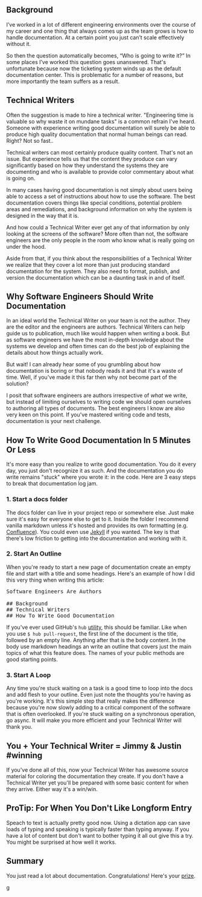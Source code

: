 ## Background
I’ve worked in a lot of different engineering environments over the course of my career and one thing that always comes up as the team grows is how to handle documentation. At a certain point you just can’t scale effectively without it.

So then the question automatically becomes, “Who is going to write it?” In some places I’ve worked this question goes unanswered. That's unfortunate because now the ticketing system winds up as the default documentation center. This is problematic for a number of reasons, but more importantly the team suffers as a result.

## Technical Writers
Often the suggestion is made to hire a technical writer. "Engineering time is valuable so why waste it on mundane tasks" is a common refrain I've heard. Someone with experience writing good documentation will surely be able to produce high quality documentation that normal human beings can read. Right? Not so fast..

Technical writers can most certainly produce quality content. That's not an issue. But experience tells us that the content they produce can vary significantly based on how they understand the systems they are documenting and who is available to provide color commentary about what is going on.

In many cases having good documentation is not simply about users being able to access a set of instructions about how to use the software. The best documentation covers things like special conditions, potential problem areas and remediations, and background information on why the system is designed in the way that it is.

And how could a Technical Writer ever get any of that information by only looking at the screens of the software? More often than not, the software engineers are the only people in the room who know what is really going on under the hood.

Aside from that, if you think about the responsibilities of a Technical Writer we realize that they cover a lot more than just producing standard documentation for the system. They also need to format, publish, and version the documentation which can be a daunting task in and of itself.

## Why Software Engineers Should Write Documentation
In an ideal world the Technical Writer on your team is not the author. They are the editor and the engineers are authors. Technical Writers can help guide us to publication, much like would happen when writing a book. But as software engineers we have the most in-depth knowledge about the systems we develop and often times can do the best job of explaining the details about how things actually work.

But wait! I can already hear some of you grumbling about how documentation is boring or that nobody reads it and that it's a waste of time. Well, if you've made it this far then why not become part of the solution?

I posit that software engineers are authors irrespective of _what_ we write, but instead of limiting ourselves to writing code we should open ourselves to authoring all types of documents. The best engineers I know are also very keen on this point. If you've mastered writing code and tests, documentation is your next challenge.

## How To Write Good Documentation In 5 Minutes Or Less
It's more easy than you realize to write good documentation. You do it every day, you just don't recognize it as such. And the documentation you do write remains "stuck" where you wrote it: in the code. Here are 3 easy steps to break that documentation log jam.

### 1. Start a docs folder
The docs folder can live in your project repo or somewhere else. Just make sure it's easy for everyone else to get to it. Inside the folder I recommend vanilla markdown unless it's hosted and provides its own formatting (e.g. [Confluence](https://www.atlassian.com/software/confluence)). You could even use [Jekyll](http://jekyllrb.com) if you wanted. The key is that there's low friction to getting into the documentation and working with it.

### 2. Start An Outline
When you're ready to start a new page of documentation create an empty file and start with a title and some headings. Here's an example of how I did this very thing when writing this article:

<pre>
Software Engineers Are Authors

## Background
## Technical Writers
## How To Write Good Documentation
</pre>

If you've ever used GitHub's `hub` [utility](https://github.com/github/hub), this should be familiar. Like when you use `$ hub pull-request`, the first line of the document is the title, followed by an empty line. Anything after that is the body content. In the body use markdown headings an write an outline that covers just the main topics of what this feature does. The names of your public methods are good starting points.

### 3. Start A Loop
Any time you're stuck waiting on a task is a good time to loop into the docs and add flesh to your outline. Even just note the thoughts you're having as you're working. It's this simple step that really makes the difference because you're now slowly adding to a critical component of the software that is often overlooked. If you're stuck waiting on a synchronous operation, go async. It will make you more efficient and your Technical Writer will thank you.

## You + Your Technical Writer = Jimmy & Justin #winning
If you've done all of this, now your Technical Writer has awesome source material for coloring the documentation they create. If you don't have a Technical Writer yet you'll be prepared with some basic content for when they arrive. Either way it's a win/win.

## ProTip: For When You Don't Like Longform Entry
Speach to text is actually pretty good now. Using a dictation app can save loads of typing and speaking is typically faster than typing anyway. If you have a lot of content but don't want to bother typing it all out give this a try. You might be surprised at how well it works.

## Summary
You just read a lot about documentation. Congratulations! Here's your [prize](https://www.youtube.com/watch?v=57dzaMaouXA).

g
